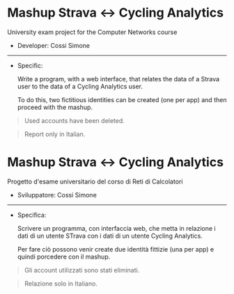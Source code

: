 # Mashup Strava <-> Cycling Analytics
University exam project for the Computer Networks course

- Developer:  Cossi Simone

------------

- Specific:

  Write a program, with a web interface, that relates the data of a Strava user to the data of a Cycling Analytics user.

  To do this, two fictitious identities can be created (one per app) and then proceed with the mashup.

> Used accounts have been deleted.

> Report only in Italian.



# Mashup Strava <-> Cycling Analytics
Progetto d'esame universitario del corso di Reti di Calcolatori

- Sviluppatore:  Cossi Simone

------------

- Specifica:
  
  Scrivere un programma, con interfaccia web, che metta in relazione i dati di un utente STrava con i dati di un utente Cycling Analytics.

  Per fare ciò possono venir create due identità fittizie (una per app) e quindi porcedere con il mashup.

> Gli account utilizzati sono stati eliminati.

> Relazione solo in Italiano.
